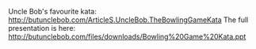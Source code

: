 Uncle Bob's favourite kata: http://butunclebob.com/ArticleS.UncleBob.TheBowlingGameKata
The full presentation is here: http://butunclebob.com/files/downloads/Bowling%20Game%20Kata.ppt
